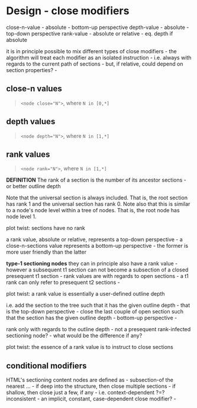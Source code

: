 
<!-- ======================================================================= -->
# Design - close modifiers

close-n-value - absolute - bottom-up perspective
depth-value - absolute - top-down perspective
rank-value - absolute or relative - eq. depth if absolute

it is in principle possible to mix different types of close modifiers -
the algorithm will treat each modifier as an isolated instruction -
i.e. always with regards to the current path of sections -
but, if relative, could depend on section properties? -

<!-- ======================================================================= -->
## close-n values

> `<node close="N">`,
> where `N in [0,*]`

<!-- ======================================================================= -->
## depth values

> `<node depth="N">`,
> where `N in [1,*]`

<!-- ======================================================================= -->
## rank values

> `<node rank="N">`,
> where `N in [1,*]`

**DEFINITION**
The rank of a section is the number of its ancestor sections -
or better outline depth

Note that the universal section is always included. That is, the root section
has rank 1 and the universal section has rank 0. Note also that this is similar
to a node's node level within a tree of nodes. That is, the root node has node
level 1.

plot twist: sections have no rank

a rank value, absolute or relative, represents a top-down perspective -
a close-n-sections value represents a bottom-up perspective -
the former is more user friendly than the latter

**type-1 sectioning nodes**
they can in principle also have a rank value -
however a subsequent t1 section can not become
a subsection of a closed presequent t1 section -
rank values are with regards to open sections -
a t1 rank can only refer to presequent t2 sections -

plot twist: a rank value is essentially a user-defined outline depth

i.e. add the section to the tree such that it has the given outline depth -
that is the top-down perspective - close the last couple of open section such
that the section has the given outline depth - bottom-up perspective -

rank only with regards to the outline depth -
not a presequent rank-infected sectioning node? -
what would be the difference if any?

plot twist: the essence of a rank value is to instruct to close sections

<!-- ======================================================================= -->
## conditional modifiers

HTML's sectioning content nodes are defined as -
subsection-of the nearest ... -
if deep into the structure, then close multiple sections -
if shallow, then close just a few, if any -
i.e. context-dependent ?=? inconsistent -
an implicit, constant, case-dependent close modifier? -
